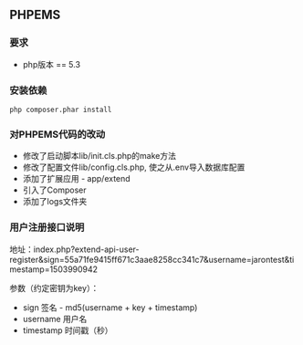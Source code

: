 ## PHPEMS

### 要求
* php版本 == 5.3

### 安装依赖

```
php composer.phar install
```

### 对PHPEMS代码的改动
* 修改了启动脚本lib/init.cls.php的make方法
* 修改了配置文件lib/config.cls.php, 使之从.env导入数据库配置
* 添加了扩展应用 - app/extend
* 引入了Composer
* 添加了logs文件夹

### 用户注册接口说明

地址：index.php?extend-api-user-register&sign=55a71fe9415ff671c3aae8258cc341c7&username=jarontest&timestamp=1503990942

参数（约定密钥为key）：

* sign 签名 - md5(username + key + timestamp)
* username 用户名
* timestamp 时间戳（秒）

